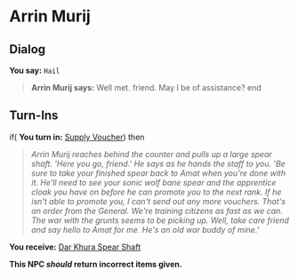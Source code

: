# Arrin Murij
## Dialog

**You say:** `Hail`



>**Arrin Murij says:** Well met. friend.  May I be of assistance?
end

## Turn-Ins





if( **You turn in:** [Supply Voucher](/item/6266)) then


>*Arrin Murij reaches behind the counter and pulls up a large spear shaft. 'Here you go, friend.' He says as he hands the staff to you. 'Be sure to take your finished spear back to Amat when you're done with it. He'll need to see your sonic wolf bane spear and the apprentice cloak you have on before he can promote you to the next rank. If he isn't able to promote you, I can't send out any more vouchers. That's an order from the General. We're training citizens as fast as we can. The war with the grunts seems to be picking up. Well, take care friend and say hello to Amat for me. He's an old war buddy of mine.'*


 **You receive:**  [Dar Khura Spear Shaft](/item/6147) 

**This NPC *should* return incorrect items given.**
